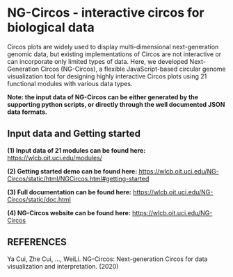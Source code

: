 # NG-Circos - interactive circos for biological data
Circos plots are widely used to display multi-dimensional next-generation genomic data, but existing implementations of Circos are not interactive or can incorporate only limited types of data. Here, we developed Next-Generation Circos (NG-Circos), a flexible JavaScript-based circular genome visualization tool for designing highly interactive Circos plots using 21 functional modules with various data types.

**Note: the input data of NG-Circos can be either generated by the supporting python scripts, or directly through the well documented JSON data formats.**

## Input data and Getting started
**(1) Input data of 21 modules can be found here:**
https://wlcb.oit.uci.edu/modules/

**(2) Getting started demo can be found here:**
https://wlcb.oit.uci.edu/NG-Circos/static/html/NGCircos.html#getting-started

**(3) Full documentation can be found here:**
https://wlcb.oit.uci.edu/NG-Circos/static/doc.html

**(4) NG-Circos website can be found here:**
https://wlcb.oit.uci.edu/NG-Circos

## REFERENCES
Ya Cui, Zhe Cui, ..., WeiLi. NG-Circos: Next-generation Circos for data visualization and interpretation. (2020)







